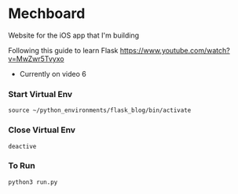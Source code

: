 # Mechboard
Website for the iOS app that I'm building

Following this guide to learn Flask
https://www.youtube.com/watch?v=MwZwr5Tvyxo

* Currently on video 6

### Start Virtual Env
`source ~/python_environments/flask_blog/bin/activate`

### Close Virtual Env
`deactive`

### To Run
`python3 run.py`